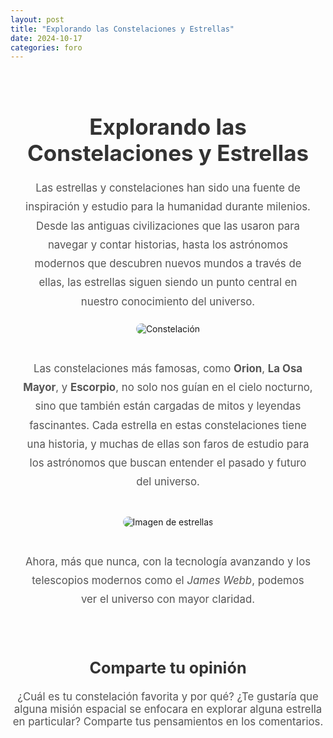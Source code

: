 ```yaml
---
layout: post
title: "Explorando las Constelaciones y Estrellas"
date: 2024-10-17
categories: foro
---
```


<div style="text-align: center; padding: 20px;">
    <h1 style="font-size: 2.5em; margin-bottom: 20px; color: #333;">Explorando las Constelaciones y Estrellas</h1>
    <p style="font-size: 1.2em; line-height: 1.8; max-width: 800px; margin: 0 auto; color: #555;">
        Las estrellas y constelaciones han sido una fuente de inspiración y estudio para la humanidad durante milenios. Desde las antiguas civilizaciones que las usaron para navegar y contar historias, hasta los astrónomos modernos que descubren nuevos mundos a través de ellas, las estrellas siguen siendo un punto central en nuestro conocimiento del universo.
    </p>
    <img src="https://via.placeholder.com/800x400" alt="Constelación" style="max-width: 100%; height: auto; border-radius: 10px; margin: 20px 0;">
    <p style="font-size: 1.2em; line-height: 1.8; max-width: 800px; margin: 20px auto; color: #555;">
        Las constelaciones más famosas, como <strong>Orion</strong>, <strong>La Osa Mayor</strong>, y <strong>Escorpio</strong>, no solo nos guían en el cielo nocturno, sino que también están cargadas de mitos y leyendas fascinantes. Cada estrella en estas constelaciones tiene una historia, y muchas de ellas son faros de estudio para los astrónomos que buscan entender el pasado y futuro del universo.
    </p>
    <img src="https://via.placeholder.com/800x400" alt="Imagen de estrellas" style="max-width: 100%; height: auto; border-radius: 10px; margin: 20px 0;">
    <p style="font-size: 1.2em; line-height: 1.8; max-width: 800px; margin: 20px auto; color: #555;">
        Ahora, más que nunca, con la tecnología avanzando y los telescopios modernos como el <em>James Webb</em>, podemos ver el universo con mayor claridad. 
    </p>
</div>

<h2 style="text-align: center; font-size: 1.8em; color: #333; margin-top: 40px;">Comparte tu opinión</h2>
<p style="text-align: center; font-size: 1.2em; max-width: 800px; margin: 20px auto; color: #555;">
    ¿Cuál es tu constelación favorita y por qué? ¿Te gustaría que alguna misión espacial se enfocara en explorar alguna estrella en particular? Comparte tus pensamientos en los comentarios.
</p>
